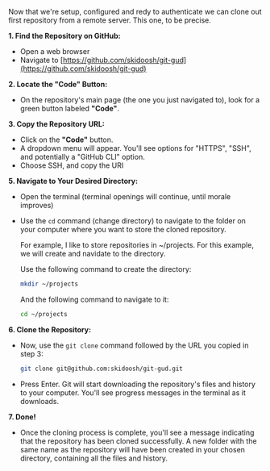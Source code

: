 Now that we're setup, configured and redy to authenticate we can clone out first repository from a remote server. This one, to be precise.

**1. Find the Repository on GitHub:**

*   Open a web browser 
*   Navigate to [https://github.com/skidoosh/git-gud](https://github.com/skidoosh/git-gud)

**2. Locate the "Code" Button:**

*   On the repository's main page (the one you just navigated to), look for a green button labeled **"Code"**.

**3. Copy the Repository URL:**

*   Click on the **"Code"** button.
*   A dropdown menu will appear.  You'll see options for "HTTPS", "SSH", and potentially a "GitHub CLI" option.
*   Choose SSH, and copy the URI

**5. Navigate to Your Desired Directory:**

*   Open the terminal (terminal openings will continue, until morale improves)
*   Use the `cd` command (change directory) to navigate to the folder on your computer where you want to store the cloned repository.  

    For example, I like to store repositories in ~/projects. For this example, we will create and navidate to the directory.

    Use the following command to create the directory:

    ```bash
    mkdir ~/projects
    ```

    And the following command to navigate to it:

    ```bash
    cd ~/projects
    ```

**6. Clone the Repository:**

*   Now, use the `git clone` command followed by the URL you copied in step 3:

    ```bash
    git clone git@github.com:skidoosh/git-gud.git
    ```

*   Press Enter. Git will start downloading the repository's files and history to your computer. You'll see progress messages in the terminal as it downloads.

**7. Done!**

*   Once the cloning process is complete, you'll see a message indicating that the repository has been cloned successfully. A new folder with the same name as the repository will have been created in your chosen directory, containing all the files and history.
